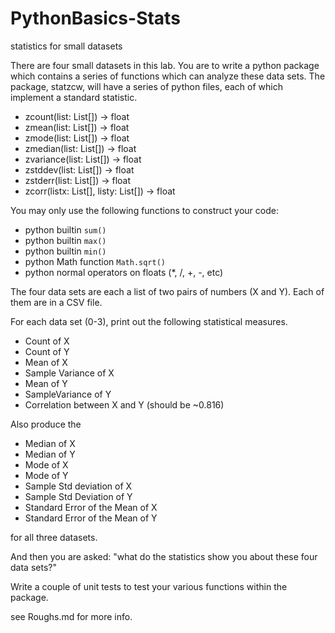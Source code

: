 # PythonBasics-Stats
statistics for small datasets

There are four small datasets in this lab. You are to write a python package which contains a series of functions which can analyze these data sets. The package, statzcw, will have a series of python files, each of which implement a standard statistic.

- zcount(list: List[]) -> float
- zmean(list: List[]) -> float
- zmode(list: List[]) -> float
- zmedian(list: List[]) -> float
- zvariance(list: List[]) -> float
- zstddev(list: List[]) -> float
- zstderr(list: List[]) -> float
- zcorr(listx: List[], listy: List[]) -> float

You may only use the following functions to construct your code:

- python builtin `sum()`
- python builtin `max()`
- python builtin `min()`
- python Math function `Math.sqrt()`
- python normal operators on floats (*, /, +, -, etc)

The four data sets are each a list of two pairs of numbers (X and Y). Each of them are in a CSV file.

For each data set (0-3), print out the following statistical measures.

- Count of X
- Count of Y
- Mean of X
- Sample Variance of X
- Mean of Y
- SampleVariance of Y
- Correlation between X and Y (should be ~0.816)

Also produce the

- Median of X
- Median of Y
- Mode of X
- Mode of Y
- Sample Std deviation of X
- Sample Std Deviation of Y
- Standard Error of the Mean of X
- Standard Error of the Mean of Y

for all three datasets.

And then you are asked: "what do the statistics show you about these four data sets?"

Write a couple of unit tests to test your various functions within the package.

see Roughs.md for more info.
